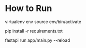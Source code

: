 # How to Run
virtualenv env
source env/bin/activate

pip install -r requirements.txt

fastapi run app/main.py --reload
